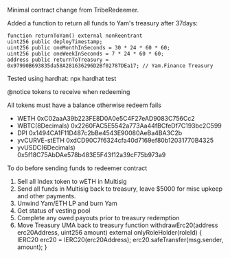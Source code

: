 Minimal contract change from TribeRedeemer. 

Added a function to return all funds to Yam's treasury after 37days: 

    function returnToYam() external nonReentrant
    uint256 public deployTimestamp;
    uint256 public oneMonthInSeconds = 30 * 24 * 60 * 60;
    uint256 public oneWeekInSeconds = 7 * 24 * 60 * 60;
    address public returnToTreasury = 0x97990B693835da58A281636296D2Bf02787DEa17; // Yam.Finance Treasury

Tested using hardhat:
npx hardhat test

@notice tokens to receive when redeeming

All tokens must have a balance otherwise redeem fails

- WETH 0xC02aaA39b223FE8D0A0e5C4F27eAD9083C756Cc2
- WBTC(8Decimals) 0x2260FAC5E5542a773Aa44fBCfeDf7C193bc2C599
- DPI 0x1494CA1F11D487c2bBe4543E90080AeBa4BA3C2b
- yvCURVE-stETH 0xdCD90C7f6324cfa40d7169ef80b12031770B4325
- yvUSDC(6Decimals) 0x5f18C75AbDAe578b483E5F43f12a39cF75b973a9

To do before sending funds to redeemer contract
1. Sell all Index token to wETH in Multisig
2. Send all funds in Multisig back to treasury, leave $5000 for misc upkeep and other payments. 
3. Unwind Yam/ETH LP and burn Yam
4. Get status of vesting pool
5. Complete any owed payouts prior to treasury redemption
6. Move Treasury UMA back to treasury
    function withdrawErc20(address erc20Address, uint256 amount) external onlyRoleHolder(roleId) {
        IERC20 erc20 = IERC20(erc20Address);
        erc20.safeTransfer(msg.sender, amount);
    }
